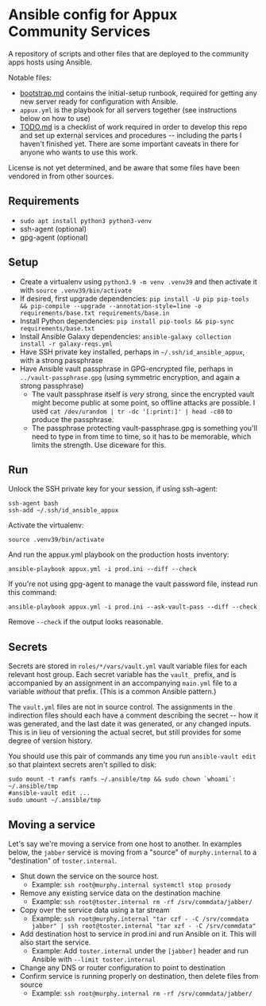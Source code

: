 # Ansible config for Appux Community Services

A repository of scripts and other files that are deployed to the
community apps hosts using Ansible.

Notable files:

- [bootstrap.md](bootstrap.md) contains the initial-setup runbook,
  required for getting any new server ready for configuration with
  Ansible.
- `appux.yml` is the playbook for all servers together (see
  instructions below on how to use)
- [TODO.md](TODO.md) is a checklist of work required in order to
  develop this repo and set up external services and procedures --
  including the parts I haven't finished yet. There are some important
  caveats in there for anyone who wants to use this work.

License is not yet determined, and be aware that some files have been
vendored in from other sources.

## Requirements

- `sudo apt install python3 python3-venv`
- ssh-agent (optional)
- gpg-agent (optional)

## Setup

- Create a virtualenv using `python3.9 -m venv .venv39`
  and then activate it with `source .venv39/bin/activate`
- If desired, first upgrade dependencies:
  `pip install -U pip pip-tools && pip-compile --upgrade --annotation-style=line -o requirements/base.txt requirements/base.in`
- Install Python dependencies:
  `pip install pip-tools && pip-sync requirements/base.txt`
- Install Ansible Galaxy dependencies:
  `ansible-galaxy collection install -r galaxy-reqs.yml`
- Have SSH private key installed, perhaps in
  `~/.ssh/id_ansible_appux`, with a strong passphrase
- Have Ansible vault passphrase in GPG-encrypted file, perhaps in
  `../vault-passphrase.gpg` (using symmetric encryption, and again a
  strong passphrase)
    - The vault passphrase itself is *very* strong, since the
      encrypted vault might become public at some point, so offline attacks are
      possible. I used `cat /dev/urandom | tr -dc '[:print:]' | head -c80`
      to produce the passphrase.
    - The passphrase protecting vault-passphrase.gpg is something
      you'll need to type in from time to time, so it has to be
      memorable, which limits the strength. Use diceware for this.

## Run

Unlock the SSH private key for your session, if using ssh-agent:

```
ssh-agent bash
ssh-add ~/.ssh/id_ansible_appux
```

Activate the virtualenv:

```
source .venv39/bin/activate
```

And run the appux.yml playbook on the production hosts inventory:

```
ansible-playbook appux.yml -i prod.ini --diff --check
```

If you're not using gpg-agent to manage the vault password file,
instead run this command:

```
ansible-playbook appux.yml -i prod.ini --ask-vault-pass --diff --check
```

Remove `--check` if the output looks reasonable.

## Secrets

Secrets are stored in `roles/*/vars/vault.yml` vault variable
files for each relevant host group. Each secret variable has the
`vault_` prefix, and is accompanied by an assignment in an
accompanying `main.yml` file to a variable *without* that
prefix. (This is a common Ansible pattern.)

The `vault.yml` files are not in source control. The assignments in
the indirection files should each have a comment describing the secret
-- how it was generated, and the last date it was generated, or any
changed inputs. This is in lieu of versioning the actual secret, but
still provides for some degree of version history.

You should use this pair of commands any time you run `ansible-vault
edit` so that plaintext secrets aren't spilled to disk:

```
sudo mount -t ramfs ramfs ~/.ansible/tmp && sudo chown `whoami`: ~/.ansible/tmp
#ansible-vault edit ...
sudo umount ~/.ansible/tmp
```

## Moving a service

Let's say we're moving a service from one host to another. In examples
below, the `jabber` service is moving from a "source" of
`murphy.internal` to a "destination" of `toster.internal`.

- Shut down the service on the source host.
    - Example: `ssh root@murphy.internal systemctl stop prosody`
- Remove any existing service data on the destination machine
    - Example: `ssh root@toster.internal rm -rf /srv/commdata/jabber/`
- Copy over the service data using a tar stream
    - Example: `ssh root@murphy.internal "tar czf - -C /srv/commdata jabber" | ssh root@toster.internal "tar xzf - -C /srv/commdata"`
- Add destination host to service in prod.ini and run Ansible on
  it. This will also start the service.
    - Example: Add `toster.internal` under the `[jabber]` header and
      run Ansible with `--limit toster.internal`
- Change any DNS or router configuration to point to destination
- Confirm service is running properly on destination, then delete
  files from source
    - Example: `ssh root@murphy.internal rm -rf /srv/commdata/jabber/`
